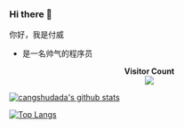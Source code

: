 ### Hi there 👋

你好，我是付威

- 是一名帅气的程序员

<p align="center"> 
  <span style="font-weight: 700">Visitor Count</span>
  <br>
  <img src="https://profile-counter.glitch.me/fuwei-993/count.svg" />
</p>

[![cangshudada's github stats](https://github-readme-stats.vercel.app/api?username=fuwei-1993&show_icons=true&theme=radical)](https://github.com/fuwei-1993)

[![Top Langs](https://github-readme-stats.vercel.app/api/top-langs/?username=fuwei-1993&layout=compact)](https://github.com/fuwei-1993)
